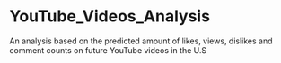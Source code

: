 # YouTube_Videos_Analysis
An analysis based on the predicted amount of likes, views, dislikes and comment counts on future YouTube videos in the U.S
